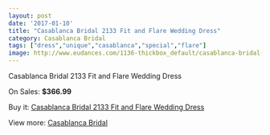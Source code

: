 ```yaml
---
layout: post
date: '2017-01-10'
title: "Casablanca Bridal 2133 Fit and Flare Wedding Dress"
category: Casablanca Bridal
tags: ["dress","unique","casablanca","special","flare"]
image: http://www.eudances.com/1136-thickbox_default/casablanca-bridal-2133-fit-and-flare-wedding-dress.jpg
---
```

Casablanca Bridal 2133 Fit and Flare Wedding Dress

On Sales: **$366.99**
<a href="https://www.eudances.com/en/casablanca-bridal/405-casablanca-bridal-2133-fit-and-flare-wedding-dress.html"><amp-img layout="responsive" width="600" height="600" src="//www.eudances.com/1136-thickbox_default/casablanca-bridal-2133-fit-and-flare-wedding-dress.jpg" alt="Casablanca Bridal 2133 Fit and Flare Wedding Dress 0" /></a>
<a href="https://www.eudances.com/en/casablanca-bridal/405-casablanca-bridal-2133-fit-and-flare-wedding-dress.html"><amp-img layout="responsive" width="600" height="600" src="//www.eudances.com/1138-thickbox_default/casablanca-bridal-2133-fit-and-flare-wedding-dress.jpg" alt="Casablanca Bridal 2133 Fit and Flare Wedding Dress 1" /></a>
<a href="https://www.eudances.com/en/casablanca-bridal/405-casablanca-bridal-2133-fit-and-flare-wedding-dress.html"><amp-img layout="responsive" width="600" height="600" src="//www.eudances.com/1137-thickbox_default/casablanca-bridal-2133-fit-and-flare-wedding-dress.jpg" alt="Casablanca Bridal 2133 Fit and Flare Wedding Dress 2" /></a>

Buy it: [Casablanca Bridal 2133 Fit and Flare Wedding Dress](https://www.eudances.com/en/casablanca-bridal/405-casablanca-bridal-2133-fit-and-flare-wedding-dress.html "Casablanca Bridal 2133 Fit and Flare Wedding Dress")

View more: [Casablanca Bridal](https://www.eudances.com/en/4-casablanca-bridal "Casablanca Bridal")